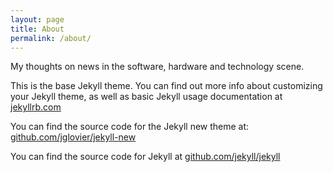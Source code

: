 ```yaml
---
layout: page
title: About
permalink: /about/
---
```


My thoughts on news in the software, hardware and technology scene.

This is the base Jekyll theme. You can find out more info about customizing your Jekyll theme, as well as basic Jekyll usage documentation at [jekyllrb.com][jekyll]

You can find the source code for the Jekyll new theme at: [github.com/jglovier/jekyll-new][jekyll-theme]

You can find the source code for Jekyll at [github.com/jekyll/jekyll](https://github.com/jekyll/jekyll)

[jekyll]:       http://jekyllrb.com/
[jekyll-theme]: https://github.com/jglovier/jekyll-new
